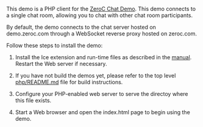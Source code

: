 This demo is a PHP client for the [ZeroC Chat Demo](https://zeroc.com/chat/index.html). This demo connects to a single chat room, 
allowing you to chat with other chat room participants.

By default, the demo connects to the chat server hosted on demo.zeroc.com through a 
WebSocket reverse proxy hosted on zeroc.com.

Follow these steps to install the demo:

1) Install the Ice extension and run-time files as described in the
   [manual][1]. Restart the Web server if necessary.

2) If you have not build the demos yet, please refer to the top level
   [php/README.md](../../README.md) file for build instructions.

3) Configure your PHP-enabled web server to serve the directoy where this file 
   exists.

4) Start a Web browser and open the index.html page to begin using the
   demo.

[1]: https://doc.zeroc.com/display/Ice37/Using+the+Linux+Binary+Distributions#UsingtheLinuxBinaryDistributions-PHP
